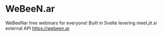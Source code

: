 # WeBeeN.ar
WeBeeNar free webinars for everyone! Built in Svelte levering meet.jit.si external API https://webeen.ar

